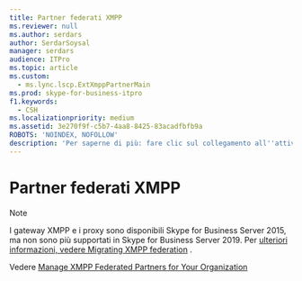 ```yaml
---
title: Partner federati XMPP
ms.reviewer: null
ms.author: serdars
author: SerdarSoysal
manager: serdars
audience: ITPro
ms.topic: article
ms.custom:
  - ms.lync.lscp.ExtXmppPartnerMain
ms.prod: skype-for-business-itpro
f1.keywords:
  - CSH
ms.localizationpriority: medium
ms.assetid: 3e270f9f-c5b7-4aa8-8425-83acadfbfb9a
ROBOTS: 'NOINDEX, NOFOLLOW'
description: 'Per saperne di più: fare clic sul collegamento all''attività che si desidera eseguire.'
---
```


# <a name="xmpp-federated-partners"></a>Partner federati XMPP

> [!NOTE]
> I gateway XMPP e i proxy sono disponibili Skype for Business Server 2015, ma non sono più supportati in Skype for Business Server 2019. Per [ulteriori informazioni, vedere Migrating XMPP federation](../../../../SfBServer2019/migration/migrating-xmpp-federation.md) .

Vedere [Manage XMPP Federated Partners for Your Organization](/previous-versions/office/lync-server-2013/lync-server-2013-manage-xmpp-federated-partners-for-your-organization)